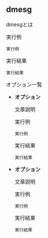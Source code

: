 [](ファイル名はコマンド名.md)
## dmesg
dmesgとは



  実行例 [](変更しない)
  
  ```
  実行例
  ```


  実行結果　[](変更しない)


  ```
  実行結果
  ```
オプション一覧


- **オプション**
  
  文章説明

  実行例 [](変更しない)
  
  ```
  実行例
  ```


  実行結果　[](変更しない)


  ```
  実行結果
  ```
- **オプション** 
    
  文章説明
  
  実行例　[](変更しない)
  
  ```
  実行例
  ```


  実行結果　[](変更しない)


  ```
  実行結果
  ```